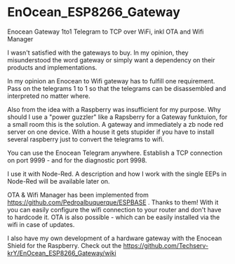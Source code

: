 # EnOcean_ESP8266_Gateway
Enocean Gateway 1to1 Telegram to TCP over WiFi, inkl OTA and Wifi Manager 

I wasn't satisfied with the gateways to buy. In my opinion, they misunderstood the word gateway or simply want a dependency on their products and implementations.

In my opinion an Enocean to Wifi gateway has to fulfill one requirement.
Pass on the telegrams 1 to 1 so that the telegrams can be disassembled and interpreted no matter where.

Also from the idea with a Raspberry was insufficient for my purpose. Why should I use a "power guzzler" like a Rapsberry for a Gateway funktuion, for a small room this is the solution.
A gateway and immediately a zb node red server on one device. With a house it gets stupider if you have to install several raspberry just to convert the telegrams to wifi.

You can use the Enocean Telegram anywhere.
Establish a TCP connection on port 9999 - and for the diagnostic port 9998.

I use it with Node-Red. A description and how I work with the single EEPs in Node-Red will be available later on.

OTA & Wifi Manager has been implemented from https://github.com/Pedroalbuquerque/ESPBASE . Thanks to them!
With it you can easily configure the wifi connection to your router and don't have to hardcode it.
OTA is also possible - which can be easily installed via the wifi in case of updates.

I also have my own development of a hardware gateway with the Enocean Shield for the Raspberry.
Check out the https://github.com/Techserv-krY/EnOcean_ESP8266_Gateway/wiki
